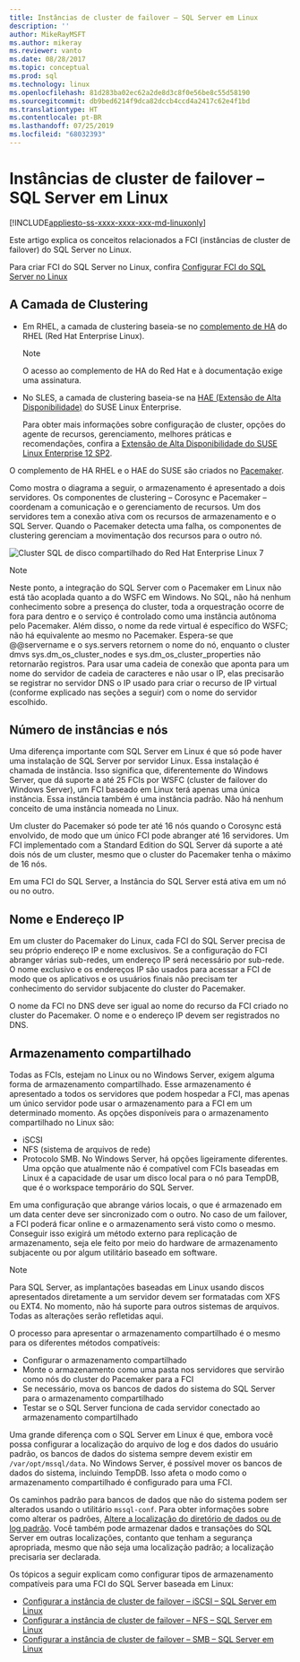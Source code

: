 ```yaml
---
title: Instâncias de cluster de failover – SQL Server em Linux
description: ''
author: MikeRayMSFT
ms.author: mikeray
ms.reviewer: vanto
ms.date: 08/28/2017
ms.topic: conceptual
ms.prod: sql
ms.technology: linux
ms.openlocfilehash: 81d283ba02ec62a2de8d3c8f0e56be8c55d58190
ms.sourcegitcommit: db9bed6214f9dca82dccb4ccd4a2417c62e4f1bd
ms.translationtype: HT
ms.contentlocale: pt-BR
ms.lasthandoff: 07/25/2019
ms.locfileid: "68032393"
---
```

# <a name="failover-cluster-instances---sql-server-on-linux"></a>Instâncias de cluster de failover – SQL Server em Linux

[!INCLUDE[appliesto-ss-xxxx-xxxx-xxx-md-linuxonly](../includes/appliesto-ss-xxxx-xxxx-xxx-md-linuxonly.md)]

Este artigo explica os conceitos relacionados a FCI (instâncias de cluster de failover) do SQL Server no Linux. 

Para criar FCI do SQL Server no Linux, confira [Configurar FCI do SQL Server no Linux](sql-server-linux-shared-disk-cluster-configure.md)

## <a name="the-clustering-layer"></a>A Camada de Clustering

* Em RHEL, a camada de clustering baseia-se no [complemento de HA](https://access.redhat.com/documentation/en-US/Red_Hat_Enterprise_Linux/6/pdf/High_Availability_Add-On_Overview/Red_Hat_Enterprise_Linux-6-High_Availability_Add-On_Overview-en-US.pdf) do RHEL (Red Hat Enterprise Linux). 

    > [!NOTE] 
    > O acesso ao complemento de HA do Red Hat e à documentação exige uma assinatura. 

* No SLES, a camada de clustering baseia-se na [HAE (Extensão de Alta Disponibilidade)](https://www.suse.com/products/highavailability) do SUSE Linux Enterprise.

    Para obter mais informações sobre configuração de cluster, opções do agente de recursos, gerenciamento, melhores práticas e recomendações, confira a [Extensão de Alta Disponibilidade do SUSE Linux Enterprise 12 SP2](https://www.suse.com/documentation/sle-ha-12/index.html).

O complemento de HA RHEL e o HAE do SUSE são criados no [Pacemaker](https://clusterlabs.org/).

Como mostra o diagrama a seguir, o armazenamento é apresentado a dois servidores. Os componentes de clustering – Corosync e Pacemaker – coordenam a comunicação e o gerenciamento de recursos. Um dos servidores tem a conexão ativa com os recursos de armazenamento e o SQL Server. Quando o Pacemaker detecta uma falha, os componentes de clustering gerenciam a movimentação dos recursos para o outro nó.  

![Cluster SQL de disco compartilhado do Red Hat Enterprise Linux 7](./media/sql-server-linux-shared-disk-cluster-red-hat-7-configure/LinuxCluster.png) 


> [!NOTE]
> Neste ponto, a integração do SQL Server com o Pacemaker em Linux não está tão acoplada quanto a do WSFC em Windows. No SQL, não há nenhum conhecimento sobre a presença do cluster, toda a orquestração ocorre de fora para dentro e o serviço é controlado como uma instância autônoma pelo Pacemaker. Além disso, o nome da rede virtual é específico do WSFC; não há equivalente ao mesmo no Pacemaker. Espera-se que @@servername e o sys.servers retornem o nome do nó, enquanto o cluster dmvs sys.dm_os_cluster_nodes e sys.dm_os_cluster_properties não retornarão registros. Para usar uma cadeia de conexão que aponta para um nome do servidor de cadeia de caracteres e não usar o IP, elas precisarão se registrar no servidor DNS o IP usado para criar o recurso de IP virtual (conforme explicado nas seções a seguir) com o nome do servidor escolhido.

## <a name="number-of-instances-and-nodes"></a>Número de instâncias e nós

Uma diferença importante com SQL Server em Linux é que só pode haver uma instalação de SQL Server por servidor Linux. Essa instalação é chamada de instância. Isso significa que, diferentemente do Windows Server, que dá suporte a até 25 FCIs por WSFC (cluster de failover do Windows Server), um FCI baseado em Linux terá apenas uma única instância. Essa instância também é uma instância padrão. Não há nenhum conceito de uma instância nomeada no Linux. 

Um cluster do Pacemaker só pode ter até 16 nós quando o Corosync está envolvido, de modo que um único FCI pode abranger até 16 servidores. Um FCI implementado com a Standard Edition do SQL Server dá suporte a até dois nós de um cluster, mesmo que o cluster do Pacemaker tenha o máximo de 16 nós.

Em uma FCI do SQL Server, a Instância do SQL Server está ativa em um nó ou no outro.

## <a name="ip-address-and-name"></a>Nome e Endereço IP
Em um cluster do Pacemaker do Linux, cada FCI do SQL Server precisa de seu próprio endereço IP e nome exclusivos. Se a configuração do FCI abranger várias sub-redes, um endereço IP será necessário por sub-rede. O nome exclusivo e os endereços IP são usados para acessar a FCI de modo que os aplicativos e os usuários finais não precisam ter conhecimento do servidor subjacente do cluster do Pacemaker.

O nome da FCI no DNS deve ser igual ao nome do recurso da FCI criado no cluster do Pacemaker.
O nome e o endereço IP devem ser registrados no DNS.

## <a name="shared-storage"></a>Armazenamento compartilhado
Todas as FCIs, estejam no Linux ou no Windows Server, exigem alguma forma de armazenamento compartilhado. Esse armazenamento é apresentado a todos os servidores que podem hospedar a FCI, mas apenas um único servidor pode usar o armazenamento para a FCI em um determinado momento. As opções disponíveis para o armazenamento compartilhado no Linux são:

- iSCSI
- NFS (sistema de arquivos de rede)
- Protocolo SMB. No Windows Server, há opções ligeiramente diferentes. Uma opção que atualmente não é compatível com FCIs baseadas em Linux é a capacidade de usar um disco local para o nó para TempDB, que é o workspace temporário do SQL Server.

Em uma configuração que abrange vários locais, o que é armazenado em um data center deve ser sincronizado com o outro. No caso de um failover, a FCI poderá ficar online e o armazenamento será visto como o mesmo. Conseguir isso exigirá um método externo para replicação de armazenamento, seja ele feito por meio do hardware de armazenamento subjacente ou por algum utilitário baseado em software. 

>[!NOTE]
>Para SQL Server, as implantações baseadas em Linux usando discos apresentados diretamente a um servidor devem ser formatadas com XFS ou EXT4. No momento, não há suporte para outros sistemas de arquivos. Todas as alterações serão refletidas aqui.

O processo para apresentar o armazenamento compartilhado é o mesmo para os diferentes métodos compatíveis:

- Configurar o armazenamento compartilhado
- Monte o armazenamento como uma pasta nos servidores que servirão como nós do cluster do Pacemaker para a FCI
- Se necessário, mova os bancos de dados do sistema do SQL Server para o armazenamento compartilhado
- Testar se o SQL Server funciona de cada servidor conectado ao armazenamento compartilhado

Uma grande diferença com o SQL Server em Linux é que, embora você possa configurar a localização do arquivo de log e dos dados do usuário padrão, os bancos de dados do sistema sempre devem existir em `/var/opt/mssql/data`. No Windows Server, é possível mover os bancos de dados do sistema, incluindo TempDB. Isso afeta o modo como o armazenamento compartilhado é configurado para uma FCI.

Os caminhos padrão para bancos de dados que não do sistema podem ser alterados usando o utilitário `mssql-conf`. Para obter informações sobre como alterar os padrões, [Altere a localização do diretório de dados ou de log padrão](sql-server-linux-configure-mssql-conf.md#datadir). Você também pode armazenar dados e transações do SQL Server em outras localizações, contanto que tenham a segurança apropriada, mesmo que não seja uma localização padrão; a localização precisaria ser declarada.

Os tópicos a seguir explicam como configurar tipos de armazenamento compatíveis para uma FCI do SQL Server baseada em Linux:

- [Configurar a instância de cluster de failover – iSCSI – SQL Server em Linux](sql-server-linux-shared-disk-cluster-configure-iscsi.md)
- [Configurar a instância de cluster de failover – NFS – SQL Server em Linux](sql-server-linux-shared-disk-cluster-configure-nfs.md)
- [Configurar a instância de cluster de failover – SMB – SQL Server em Linux](sql-server-linux-shared-disk-cluster-configure-smb.md)
